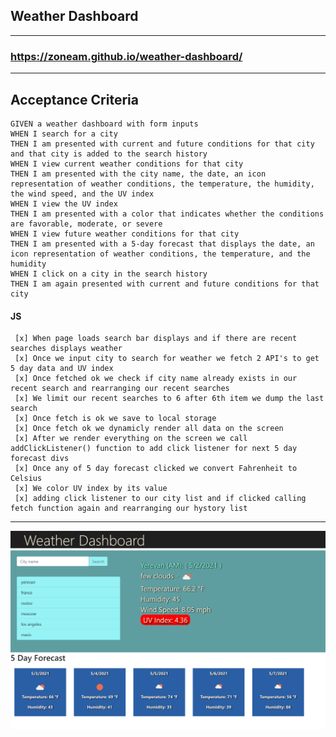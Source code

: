 ## Weather Dashboard

---

### https://zoneam.github.io/weather-dashboard/

---

## Acceptance Criteria

```
GIVEN a weather dashboard with form inputs
WHEN I search for a city
THEN I am presented with current and future conditions for that city and that city is added to the search history
WHEN I view current weather conditions for that city
THEN I am presented with the city name, the date, an icon representation of weather conditions, the temperature, the humidity, the wind speed, and the UV index
WHEN I view the UV index
THEN I am presented with a color that indicates whether the conditions are favorable, moderate, or severe
WHEN I view future weather conditions for that city
THEN I am presented with a 5-day forecast that displays the date, an icon representation of weather conditions, the temperature, and the humidity
WHEN I click on a city in the search history
THEN I am again presented with current and future conditions for that city
```

#### JS

     [x] When page loads search bar displays and if there are recent searches displays weather
     [x] Once we input city to search for weather we fetch 2 API's to get 5 day data and UV index
     [x] Once fetched ok we check if city name already exists in our recent search and rearranging our recent searches
     [x] We limit our recent searches to 6 after 6th item we dump the last search
     [x] Once fetch is ok we save to local storage
     [x] Once fetch ok we dynamicly render all data on the screen
     [x] After we render everything on the screen we call addClickListener() function to add click listener for next 5 day forecast divs
     [x] Once any of 5 day forecast clicked we convert Fahrenheit to Celsius
     [x] We color UV index by its value
     [x] adding click listener to our city list and if clicked calling fetch function again and rearranging our hystory list

---

![My Portfolio Page Screenshot](./assets/screenshot.png)
